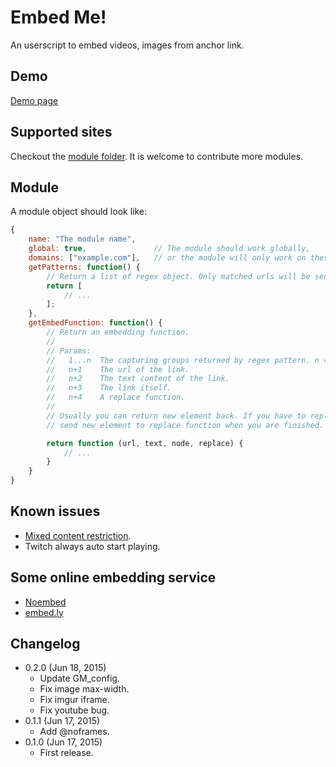 Embed Me!
=========
An userscript to embed videos, images from anchor link.

Demo
----
[Demo page][2]

[2]: https://rawgit.com/eight04/Embed-Me/master/demo.html

Supported sites
---------------
Checkout the [module folder][1]. It is welcome to contribute more modules.

[1]: https://github.com/eight04/Embed-Me/tree/master/modules

Module
------
A module object should look like:
```javascript
{
	name: "The module name",
	global: true,				// The module should work globally,
	domains: ["example.com"],	// or the module will only work on these domains.
	getPatterns: function() {
		// Return a list of regex object. Only matched urls will be sent to embed function.
		return [
			// ...
		];
	},
	getEmbedFunction: function() {
		// Return an embedding function.
		//
		// Params:
		//   1...n  The capturing groups returned by regex pattern. n = groups.length.
		//   n+1    The url of the link.
		//   n+2    The text content of the link.
		//   n+3    The link itself.
		//   n+4    A replace function.
		//
		// Usually you can return new element back. If you have to replace element asynchronously,
		// send new element to replace function when you are finished.

		return function (url, text, node, replace) {
			// ...
		}
	}
}
```

Known issues
------------
* [Mixed content restriction][3].
* Twitch always auto start playing.

[3]: https://developer.mozilla.org/en-US/docs/Security/MixedContent

Some online embedding service
-----------------------------
* [Noembed](https://noembed.com/)
* [embed.ly](http://embed.ly/)

Changelog
---------
* 0.2.0 (Jun 18, 2015)
	- Update GM_config.
	- Fix image max-width.
	- Fix imgur iframe.
	- Fix youtube bug.
* 0.1.1 (Jun 17, 2015)
	- Add @noframes.
* 0.1.0 (Jun 17, 2015)
	- First release.
